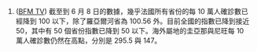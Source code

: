 1. ([BFM TV](https://bit.ly/3xiZiSn)) 截至到 6 月 8 日的數據，幾乎法國所有省份的每 10 萬人確診數已經降到 100 以下，除了羅亞爾河省為 100.56 外。目前全國的指數已降到接近 50，其中有 50 個省份指數已降到 50 以下。海外屬地的圭亞那與尼旺每 10 萬人確診數仍然在高點，分別是 295.5 與 147。
